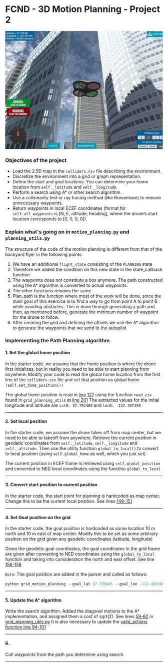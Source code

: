 # FCND - 3D Motion Planning - Project 2
![Quad Image](./misc/enroute.png)

### Objectives of the project

- Load the 2.5D map in the `colliders.csv` file describing the environment.
- Discretize the environment into a grid or graph representation.
- Define the start and goal locations. You can determine your home location from `self._latitude` and `self._longitude`. 
- Perform a search using A* or other search algorithm. 
- Use a collinearity test or ray tracing method (like Bresenham) to remove unnecessary waypoints.
- Return waypoints in local ECEF coordinates (format for `self.all_waypoints` is [N, E, altitude, heading], where the drone’s start location corresponds to [0, 0, 0, 0]). 


###  Explain what's going on in  `motion_planning.py` and `planning_utils.py`

The structure of the code of the motion planning is different from that of the backyard flyer in the following points:
1. We have an additional `flight_state` consisting of the `PLANNING` state
2. Therefore we added the condition on this new state in the state_callback function
3. The waypoints does not constitute a box anymore. The path constructed using the A* algorithm is converted to actual waypoints.
4. The other functions remains the same
5. Plan_path is the function where most of the work will be done, since the main goal of this exercice is to find a way to go from point A to point B while avoiding obstacles. This is done through generating a path and then, as mentioned before, generate the minimum number of waypoint for the drone to follow.
6. After creating the grid and defining the offsets we use the A* algorithm to generate the waypoints that we send to the autopilot



### Implementing the Path Planning algorithm

#### 1. Set the global home position

In the starter code, we assume that the home position is where the drone first initializes, but in reality you need to be able to start planning from anywhere.
Modify your code to read the global home location from the first line of the `colliders.csv` file and set that position as global home `(self.set_home_position())`

The global home position is read in [line 127](https://github.com/bwassim/FCND-3D-motion-planning/blob/aa0d1bf3241b164c5bf343f427ba8f547a8c4728/grid_motion_planning.py#L127) using the function `read_csv` found in `grid_planning_utils` at [line 201](https://github.com/bwassim/FCND-3D-motion-planning/blob/aa0d1bf3241b164c5bf343f427ba8f547a8c4728/grid_planning_utils.py#L201)
The extracted values for the initial longitude and latitude are `lat0: 37.792480` and `lon0: -122.397450` 

-----
#### 2. Set local position
In the starter code, we assume the drone takes off from map center, but we need to be able to takeoff from anywhere. Retrieve the current position in geodetic coordinates from `self._latitude`, `self._longitude` and `self._altitude`.
Then use the utility function `global_to_local()` to convert to local position (using `self.global_home` as well, which you just set)

The current position in ECEF frame is retrieved using `self.global_position` and converted to NED local coordinates using the functino `global_to_local`

-------
####  3. Convert start position to current position
In the starter code, the start point for planning is hardcoded as map center. Change this to be the current local position. See lines [149-151](https://github.com/bwassim/FCND-3D-motion-planning/blob/6c87d47ed6e77e30e42153c060aea450943fa6e4/grid_motion_planning.py#L149-L151)

-------
#### 4. Set Goal position on the grid

In the starter code, the goal position is hardcoded as some location 10 m north and 10 m east of map center. Modify this to be set as some arbitrary position on the grid given any geodetic coordinates (latitude, longitude)

Given the geodetic goal coordinates, the goal coordinates in the grid frame are given after converting to NED coordinates using the `global_to_local` function and taking into consideration the north and east offset. See line [156-158](https://github.com/bwassim/FCND-3D-motion-planning/blob/aa0d1bf3241b164c5bf343f427ba8f547a8c4728/grid_motion_planning.py#L156-L158)

`Note`: The goal position are added in the parser and called as follows: 
```python
python grid_motion_planning --goal_lat 37.795845 --goal_lon -122.401500 --goal_alt 10

```

------
#### 5. Update the A* algorithm

Write the search algorithm. Added the diagonal motions to the A* implementation, and assigned them a cost of sqrt(2). See lines [59-62](https://github.com/bwassim/FCND-3D-motion-planning/blob/6c87d47ed6e77e30e42153c060aea450943fa6e4/grid_planning_utils.py#L59-L62) in [grid_planning_utils.py](https://github.com/bwassim/FCND-3D-motion-planning/blob/master/grid_planning_utils.py) 
It is also necessary to update the [valid_actions function line 94-101](https://github.com/bwassim/FCND-3D-motion-planning/blob/master/grid_planning_utils.py) 

--------------------
#### 6. 
Cull waypoints from the path you determine using search.

--------------

